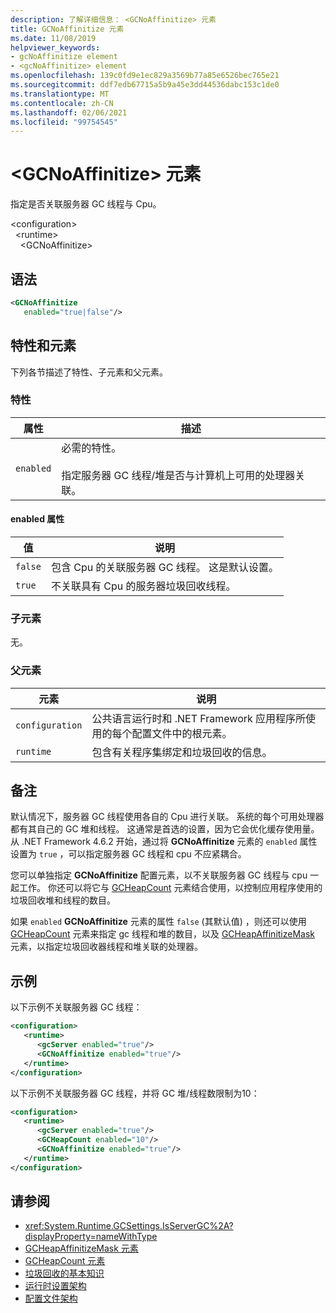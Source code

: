 ```yaml
---
description: 了解详细信息： <GCNoAffinitize> 元素
title: GCNoAffinitize 元素
ms.date: 11/08/2019
helpviewer_keywords:
- gcNoAffinitize element
- <gcNoAffinitize> element
ms.openlocfilehash: 139c0fd9e1ec829a3569b77a85e6526bec765e21
ms.sourcegitcommit: ddf7edb67715a5b9a45e3dd44536dabc153c1de0
ms.translationtype: MT
ms.contentlocale: zh-CN
ms.lasthandoff: 02/06/2021
ms.locfileid: "99754545"
---
```

# <a name="gcnoaffinitize-element"></a>\<GCNoAffinitize> 元素

指定是否关联服务器 GC 线程与 Cpu。

\<configuration>\
&nbsp;&nbsp;\<runtime>\
&nbsp;&nbsp;&nbsp;&nbsp;\<GCNoAffinitize>

## <a name="syntax"></a>语法

```xml
<GCNoAffinitize
   enabled="true|false"/>
```

## <a name="attributes-and-elements"></a>特性和元素

下列各节描述了特性、子元素和父元素。

### <a name="attributes"></a>特性

|属性|描述|
|---------------|-----------------|
|`enabled`|必需的特性。<br /><br />指定服务器 GC 线程/堆是否与计算机上可用的处理器关联。|

#### <a name="enabled-attribute"></a>enabled 属性

|值|说明|
|-----------|-----------------|
|`false`|包含 Cpu 的关联服务器 GC 线程。 这是默认设置。|
|`true`|不关联具有 Cpu 的服务器垃圾回收线程。|

### <a name="child-elements"></a>子元素

无。

### <a name="parent-elements"></a>父元素

|元素|说明|
|-------------|-----------------|
|`configuration`|公共语言运行时和 .NET Framework 应用程序所使用的每个配置文件中的根元素。|
|`runtime`|包含有关程序集绑定和垃圾回收的信息。|

## <a name="remarks"></a>备注

默认情况下，服务器 GC 线程使用各自的 Cpu 进行关联。 系统的每个可用处理器都有其自己的 GC 堆和线程。 这通常是首选的设置，因为它会优化缓存使用量。 从 .NET Framework 4.6.2 开始，通过将 **GCNoAffinitize** 元素的 `enabled` 属性设置为 `true` ，可以指定服务器 GC 线程和 cpu 不应紧耦合。

您可以单独指定 **GCNoAffinitize** 配置元素，以不关联服务器 GC 线程与 cpu 一起工作。 你还可以将它与 [GCHeapCount](gcheapcount-element.md) 元素结合使用，以控制应用程序使用的垃圾回收堆和线程的数目。

如果 `enabled` **GCNoAffinitize** 元素的属性 `false` (其默认值) ，则还可以使用 [GCHeapCount](gcheapcount-element.md) 元素来指定 gc 线程和堆的数目，以及 [GCHeapAffinitizeMask](gcheapaffinitizemask-element.md) 元素，以指定垃圾回收器线程和堆关联的处理器。

## <a name="example"></a>示例

以下示例不关联服务器 GC 线程：

```xml
<configuration>
   <runtime>
      <gcServer enabled="true"/>
      <GCNoAffinitize enabled="true"/>
   </runtime>
</configuration>
```

以下示例不关联服务器 GC 线程，并将 GC 堆/线程数限制为10：

```xml
<configuration>
   <runtime>
      <gcServer enabled="true"/>
      <GCHeapCount enabled="10"/>
      <GCNoAffinitize enabled="true"/>
   </runtime>
</configuration>
```

## <a name="see-also"></a>请参阅

- <xref:System.Runtime.GCSettings.IsServerGC%2A?displayProperty=nameWithType>
- [GCHeapAffinitizeMask 元素](gcheapaffinitizemask-element.md)
- [GCHeapCount 元素](gcheapcount-element.md)
- [垃圾回收的基本知识](../../../../standard/garbage-collection/fundamentals.md)
- [运行时设置架构](index.md)
- [配置文件架构](../index.md)
